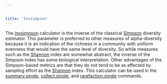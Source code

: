 ```yaml
---


title: 'Invsimpson'
---
```

The [invsimpson](invsimpson) calculator is the inverse of the
classical [Simpson](Simpson) diversity estimator. This
parameter is preferred to other measures of alpha-diversity because it
is an indication of the richness in a community with uniform evenness
that would have the same level of diversity. So while measures such as
the [Shannon](Shannon) index are somewhat abstract, the
inverse of the Simpson index has some biological interpretation. Other
advantages of the Simpson-based metrics are that they do not tend to be
as affected by sampling effort as the [Shannon](Shannon)
index. This calculator can be used in the
[summary.single](summary.single),
[collect.single](collect.single), and
[rarefaction.single](rarefaction.single) commands.
